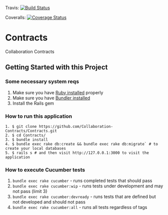 Travis:
[![Build Status](https://travis-ci.org/Collaboration-Contracts/Contracts.svg?branch=master)](https://travis-ci.org/Collaboration-Contracts/Contracts)


Coveralls: [![Coverage Status](https://coveralls.io/repos/github/Collaboration-Contracts/Contracts/badge.svg?branch=master)](https://coveralls.io/github/Collaboration-Contracts/Contracts?branch=master)

# Contracts
Collaboration Contracts

## Getting Started with this Project

### Some necessary system reqs
1. Make sure you have [Ruby installed](https://www.ruby-lang.org/en/documentation/installation/) properly
2. Make sure you have [Bundler installed](http://bundler.io/)
3. Install the Rails gem


### How to run this application
```
1. $ git clone https://github.com/Collaboration-Contracts/Contracts.git
2. $ cd Contracts/
3. $ bundle install
4. $ bundle exec rake db:create && bundle exec rake db:migrate` # to create your local databases
5. $ rails s # and then visit http://127.0.0.1:3000 to visit the application
```

### How to execute Cucumber tests
1. `bundle exec rake cucumber` - runs completed tests that should pass
2. `bundle exec rake cucumber:wip` - runs tests under development and may not pass (limit 3)
3. `bundle exec rake cucumber:devready` - runs tests that are defined but not developed and should not pass
4. `bundle exec rake cucumber:all` - runs all tests regardless of tags
